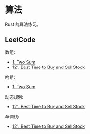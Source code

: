 # 算法

Rust 的算法练习。

## LeetCode

数组:
- [1. Two Sum](./leetcode/1.rs)
- [121. Best Time to Buy and Sell Stock](./leetcode/121.rs)

哈希:
- [1. Two Sum](./leetcode/1.rs)

动态规划:
- [121. Best Time to Buy and Sell Stock](./leetcode/121.rs)

单调栈:
- [121. Best Time to Buy and Sell Stock](./leetcode/121.rs)
